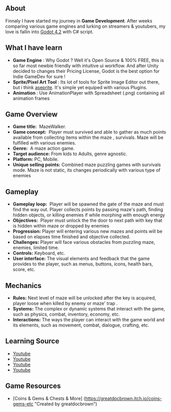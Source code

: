 ## About

Finnaly I have started my journey in <strong>Game Development</strong>.<break>
After weeks comparing various game engines and lurking on streamers & youtubers, my love is fallin into [Godot 4.2](https://godotengine.org/ "Free & Opensource Game Engine") with C# script.

## What I have learn 
- **Game Engine** : Why Godot ? Well it's Open Source & 100% FREE, this is so far most newbie friendly with intuitive  ui workflow. And after Unity decided to changes their Pricing License,  Godot is the best option for Indie GameDev for sure !
- **Sprite/Pixel Art Tool** : Its lot of tools for Sprite Image Editor out there, but i think [aseprite](https://www.aseprite.org/). It's simple yet equiped with various Plugins.
- **Animation** : Use AnimationPlayer with Spreadsheet (.png) containing all animation frames 

## Game Overview

- **Game title:**  MazeWalker.
- **Game concept:**  Player must survived and able to gather as much points available from collecting items  within the  maze , survivals. Maze will be fulfilled with various enemies.
- **Genre:**  A maze action game.
- **Target audience:** From kids to Adults, genre agnostic.
- **Platform:** PC, Mobile.
- **Unique selling points:** Combined maze puzzling games with survivals mode. Maze is not static, its changes periodically with various type of enemies

## Gameplay

- **Gameplay loop:**  Player will be spawned the gate of the maze and must find the way out. Player collects points by passing maze's path, finding hidden objects, or killing enemies if  while morphing with  enough energy
- **Objectives:**  Player must unlock the the door to next path with key that is hidden within maze or dropped by enemies
- **Progression:** Player will entering various new mazes and points will be based on elapses time finished and objective collected.
- **Challenges:** Player will face various obstacles from puzzling maze, enemies, limited time.
- **Controls:** Keyboard, etc.
- **User interface:** The visual elements and feedback that the game provides to the player, such as menus, buttons, icons, health bars, score, etc.

## Mechanics

- **Rules:** Next level of  maze will be unlocked after the key is acquired, player loose when killed by enemy or maze' trap .
- **Systems:** The complex or dynamic systems that interact with the game, such as physics, combat, inventory, economy, etc.
- **Interactions:** The ways the player can interact with the game world and its elements, such as movement, combat, dialogue, crafting, etc.

## Learning Source
- [Youtube](https://youtu.be/S8lMTwSRoRg?si=TlaZsRICYSjpJ4-P "Godot Game Development – Crash Course for Beginners")
- [Youtube](https://www.youtube.com/watch?v=iBLJ89ZwXys "How To Make A Character MOVE in Godot (C# Tutorial)")
- [Youtube](https://www.youtube.com/watch?v=fVkA1AHd37M&t=1142s "Use C# with Godot to make Games! | .NET Conf 2023")
- [Youtube](https://www.youtube.com/watch?v=FEwE6myyz_I "How to animate Sprite Sheets in Godot using AnimationPlayer (beginner tutorial)")


## Game Resources
- [Coins & Gems & Chests & More] (https://greatdocbrown.itch.io/coins-gems-etc "Created by greatdocbrown")